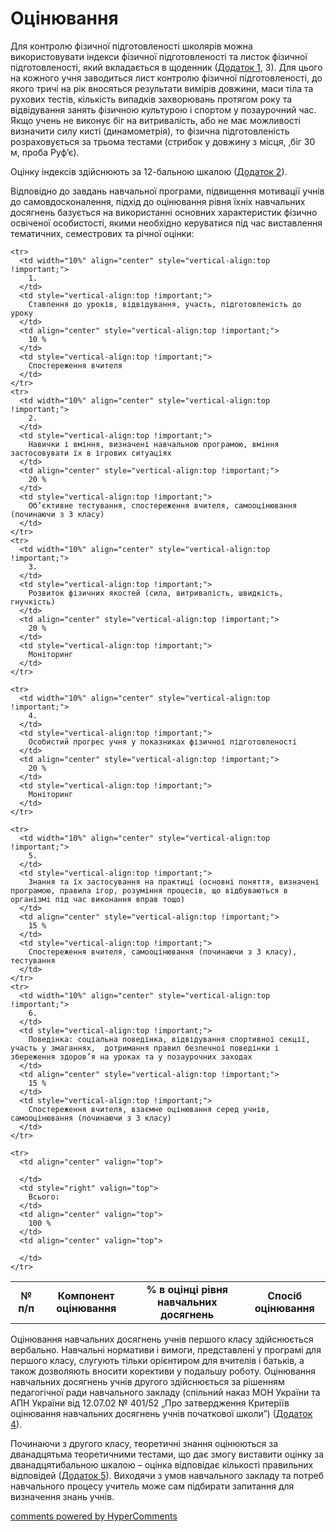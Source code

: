 <div id="hypercomments_widget" class="js-hypercomments-widget invisible"></div>

Оцінювання
=============================================

Для контролю фізичної підготовленості школярів можна використовувати індекси фізичної підготовленості та листок фізичної підготовленості, який вкладається в щоденник (<a href="http://physicalculturemon14.ed-era.com/dodatky/dodatok_1.html">Додаток 1</a>, 3). Для цього на кожного учня заводиться лист контролю фізичної підготовленості, до якого  тричі на рік вносяться результати вимірів довжини, маси тіла та рухових тестів, кількість випадків захворювань протягом року  та відвідування занять фізичною культурою і спортом у позаурочний час. Якщо учень не виконує біг на витривалість, або не має можливості визначити силу кисті (динамометрія), то фізична підготовленість розраховується за трьома тестами (стрибок у довжину з місця, ,біг 30 м, проба Руф’є). 

Оцінку індексів здійснюють за 12-бальною шкалою (<a href="http://physicalculturemon14.ed-era.com/dodatky/dodatok_2.html">Додаток 2</a>).

Відповідно до завдань навчальної програми, підвищення мотивації учнів до самовдосконалення, підхід до  оцінювання рівня їхніх навчальних досягнень базується на використанні основних характеристик фізично освіченої особистості, якими необхідно керуватися під час виставлення тематичних, семестрових та річної оцінки:

<table>
  <body>
    <tr>
      <td width="10%" align="center">
        <b>№ п/п</b>
      </td>
      <td align="center">
        <b>Компонент оцінювання</b>
      </td>
      <td align="center">
        <b>% в оцінці рівня навчальних досягнень</b>
      </td>
      <td align="center">
        <b>Спосіб оцінювання</b>
      </td>
    </tr>

    <tr>
      <td width="10%" align="center" style="vertical-align:top !important;">
        1.
      </td>
      <td style="vertical-align:top !important;">
        Ставлення до уроків, відвідування, участь, підготовленість до уроку
      </td>
      <td align="center" style="vertical-align:top !important;">
        10 %
      </td>
      <td style="vertical-align:top !important;">
        Спостереження вчителя
      </td>
    </tr>
    <tr>
      <td width="10%" align="center" style="vertical-align:top !important;">
        2.
      </td>
      <td style="vertical-align:top !important;">
        Навички і вміння, визначені навчальною програмою, вміння застосовувати їх в ігрових ситуаціях
      </td>
      <td align="center" style="vertical-align:top !important;">
        20 %
      </td>
      <td style="vertical-align:top !important;">
        Об’єктивне тестування, спостереження вчителя, самооцінювання (починаючи з 3 класу)
      </td>
    </tr>
    <tr>
      <td width="10%" align="center" style="vertical-align:top !important;">
        3.
      </td>
      <td style="vertical-align:top !important;">
        Розвиток фізичних якостей (сила, витривалість, швидкість, гнучкість)
      </td>
      <td align="center" style="vertical-align:top !important;">
        20 %
      </td>
      <td style="vertical-align:top !important;">
        Моніторинг
      </td>
    </tr>

    <tr>
      <td width="10%" align="center" style="vertical-align:top !important;">
        4.
      </td>
      <td style="vertical-align:top !important;">
        Особистий прогрес учня у показниках фізичної підготовленості
      </td>
      <td align="center" style="vertical-align:top !important;">
        20 %
      </td>
      <td style="vertical-align:top !important;">
        Моніторинг
      </td>
    </tr>

    <tr>
      <td width="10%" align="center" style="vertical-align:top !important;">
        5.
      </td>
      <td style="vertical-align:top !important;">
        Знання та їх застосування на практиці (основні поняття, визначені програмою, правила ігор, розуміння процесів, що відбуваються в організмі під час виконання вправ тощо)
      </td>
      <td align="center" style="vertical-align:top !important;">
        15 %
      </td>
      <td style="vertical-align:top !important;">
        Спостереження вчителя, самооцінювання (починаючи з 3 класу), тестування
      </td>
    </tr>
    <tr>
      <td width="10%" align="center" style="vertical-align:top !important;">
        6.
      </td>
      <td style="vertical-align:top !important;">
        Поведінка: соціальна поведінка, відвідування спортивної секції, участь у змаганнях,  дотримання правил безпечної поведінки і збереження здоров’я на уроках та у позаурочних заходах
      </td>
      <td align="center" style="vertical-align:top !important;">
        15 %
      </td>
      <td style="vertical-align:top !important;"> 
        Спостереження вчителя, взаємне оцінювання серед учнів, самооцінювання (починаючи з 3 класу)
      </td>
    </tr>

    <tr>
      <td align="center" valign="top">
        
      </td>
      <td style="right" valign="top">
        Всього:
      </td>
      <td align="center" valign="top">
        100 %
      </td>
      <td align="center" valign="top">
        
      </td>
    </tr>
  </body>
</table>	

Оцінювання навчальних досягнень учнів першого класу здійснюється вербально. Навчальні нормативи і вимоги, представлені у програмі для першого класу, слугують тільки орієнтиром для вчителів і батьків, а  також дозволяють вносити корективи у подальшу роботу.  Оцінювання навчальних досягнень учнів  другого  здійснюється за рішенням педагогічної ради навчального закладу (спільний наказ МОН України та АПН  України від 12.07.02 № 401/52 „Про затвердження Критеріїв оцінювання навчальних досягнень учнів початкової школи”) (<a href="http://physicalculturemon14.ed-era.com/dodatky/dodatok_4.html">Додаток 4</a>).

Починаючи з другого класу, теоретичні знання оцінюються за дванадцятьма теоретичними тестами,   що дає змогу виставити оцінку за дванадцятибальною шкалою – оцінка відповідає кількості правильних  відповідей (<a href="http://physicalculturemon14.ed-era.com/dodatky/dodatok_5.html">Додаток 5</a>). Виходячи з умов навчального закладу та потреб навчального процесу учитель може сам підбирати запитання для визначення знань учнів.

<div class="js-hypercomments-container">
<a href="http://hypercomments.com" class="hc-link" title="comments widget">comments powered by HyperComments</a>
</div>